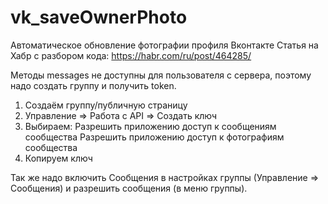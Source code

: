 # vk_saveOwnerPhoto
Автоматическое обновление фотографии профиля Вконтакте
Статья на Хабр с разбором кода: https://habr.com/ru/post/464285/

Методы messages не доступны для пользователя с сервера, поэтому надо создать группу и получить token.
1. Создаём группу/публичную страницу
2. Управление => Работа с API => Создать ключ
3. Выбираем:
  Разрешить приложению доступ к сообщениям сообщества
  Разрешить приложению доступ к фотографиям сообщества
4. Копируем ключ

Так же надо включить Сообщения в настройках группы (Управление => Сообщения) и разрешить сообщения (в меню группы).
